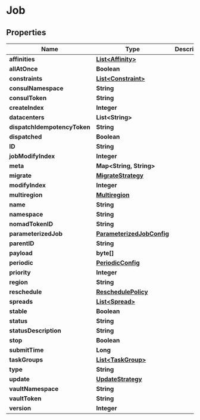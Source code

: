

# Job


## Properties

Name | Type | Description | Notes
------------ | ------------- | ------------- | -------------
**affinities** | [**List&lt;Affinity&gt;**](Affinity.md) |  |  [optional]
**allAtOnce** | **Boolean** |  |  [optional]
**constraints** | [**List&lt;Constraint&gt;**](Constraint.md) |  |  [optional]
**consulNamespace** | **String** |  |  [optional]
**consulToken** | **String** |  |  [optional]
**createIndex** | **Integer** |  |  [optional]
**datacenters** | **List&lt;String&gt;** |  |  [optional]
**dispatchIdempotencyToken** | **String** |  |  [optional]
**dispatched** | **Boolean** |  |  [optional]
**ID** | **String** |  |  [optional]
**jobModifyIndex** | **Integer** |  |  [optional]
**meta** | **Map&lt;String, String&gt;** |  |  [optional]
**migrate** | [**MigrateStrategy**](MigrateStrategy.md) |  |  [optional]
**modifyIndex** | **Integer** |  |  [optional]
**multiregion** | [**Multiregion**](Multiregion.md) |  |  [optional]
**name** | **String** |  |  [optional]
**namespace** | **String** |  |  [optional]
**nomadTokenID** | **String** |  |  [optional]
**parameterizedJob** | [**ParameterizedJobConfig**](ParameterizedJobConfig.md) |  |  [optional]
**parentID** | **String** |  |  [optional]
**payload** | **byte[]** |  |  [optional]
**periodic** | [**PeriodicConfig**](PeriodicConfig.md) |  |  [optional]
**priority** | **Integer** |  |  [optional]
**region** | **String** |  |  [optional]
**reschedule** | [**ReschedulePolicy**](ReschedulePolicy.md) |  |  [optional]
**spreads** | [**List&lt;Spread&gt;**](Spread.md) |  |  [optional]
**stable** | **Boolean** |  |  [optional]
**status** | **String** |  |  [optional]
**statusDescription** | **String** |  |  [optional]
**stop** | **Boolean** |  |  [optional]
**submitTime** | **Long** |  |  [optional]
**taskGroups** | [**List&lt;TaskGroup&gt;**](TaskGroup.md) |  |  [optional]
**type** | **String** |  |  [optional]
**update** | [**UpdateStrategy**](UpdateStrategy.md) |  |  [optional]
**vaultNamespace** | **String** |  |  [optional]
**vaultToken** | **String** |  |  [optional]
**version** | **Integer** |  |  [optional]



